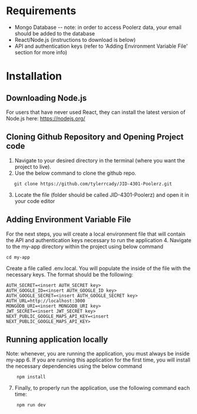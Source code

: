 
# Requirements
* Mongo Database -- note: in order to access Poolerz data, your email should be added to the database
* React/Node.js (instructions to download is below)
* API and authentication keys (refer to 'Adding Environment Variable File' section for more info)

# Installation
## Downloading Node.js
For users that have never used React, they can install the latest version of Node.js here: https://nodejs.org/

## Cloning Github Repository and Opening Project code
1. Navigate to your desired directory in the terminal (where you want the project to live).
2. Use the below command to clone the github repo.
```
   git clone https://github.com/tylerrcady/JID-4301-Poolerz.git
```
3. Locate the file (folder should be called JID-4301-Poolerz) and open it in your code editor

## Adding Environment Variable File
For the next steps, you will create a local environment file that will contain the API and authentication keys necessary to run the application
4. Navigate to the my-app directory within the project using below command
```
cd my-app
```
Create a file called .env.local. You will populate the inside of the file with the necessary keys. The format should be the following:
```
AUTH_SECRET=<insert AUTH_SECRET key>
AUTH_GOOGLE_ID=<insert AUTH_GOOGLE_ID key>
AUTH_GOOGLE_SECRET=<insert AUTH_GOOGLE_SECRET key>
AUTH_URL=http://localhost:3000
MONGODB_URI=<insert MONGODB_URI key>
JWT_SECRET=<insert JWT_SECRET key>
NEXT_PUBLIC_GOOGLE_MAPS_API_KEY=<insert NEXT_PUBLIC_GOOGLE_MAPS_API_KEY>
```

## Running application locally
Note: whenever, you are running the application, you must always be inside my-app
6. If you are running this application for the first time, you will install the necessary dependencies using the below command
```
    npm install
```
7. Finally, to properly run the application, use the following command each time:
```
    npm run dev
```

